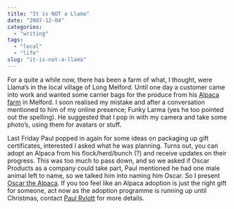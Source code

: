 ```yaml
---
title: "It is NOT a Llama"
date: "2007-12-04"
categories:
  - "writing"
tags:
  - "local"
  - "life"
slug: "it-is-not-a-llama"
---
```


For a quite a while now, there has been a farm of what, I thought, were Llama’s in the local village of Long Melford. Until one day a customer came into work and wanted some carrier bags for the produce from his [Alpaca farm](https://www.melfordgreenalpacas.co.uk/) in Melford. I soon realised my mistake and after a conversation mentioned to him of my online presence; Funky Larma (yes he too pointed out the spelling). He suggested that I pop in with my camera and take some photo’s, using them for avatars or stuff.

<!-- ![Oscar](/images/2085562667_3b1c4e615d_m.jpg) -->

Last Friday Paul popped in again for some ideas on packaging up gift certificates, interested I asked what he was planning. Turns out, you can adopt an Alpaca from his flock/herd/bunch (?) and receive updates on their progress. This was too much to pass down, and so we asked if Oscar Products as a company could take part, Paul mentioned he had one male animal left to name, so we talked him into naming him Oscar. So I present [Oscar the Alpaca](https://www.flickr.com/photos/funkylarma/sets/72157603369256830/). If you too feel like an Alpaca adoption is just the right gift for someone, act now as the adoption programme is running up until Christmas, contact [Paul Rylott](https://www.melfordgreenalpacas.co.uk/pages/contact_us.html) for more details.
